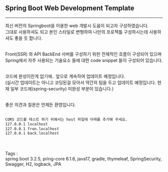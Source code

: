 ## Spring Boot Web Development Template
----
최신 버전의 Springboot을 이용한 web 개발시 도움이 되고자 구성하였습니다.<br>
그대로 사용하셔도 되고 본인 스타일로 변형하여 나만의 프로젝틀 구성하시는데 사용하셔도 좋을 듯 합니다.
<br><br>

Front(SSR) 와 API BackEnd 서버를 구성하기 위한 전체적인 흐름이 구성되어 있으며 
Spring에서 자주 사용되는 기술요소 들에 대한 code snippet 들이 구성되어 있습니다.
<br><br>

코드에 완성이란게 없기에.. 앞으로 계속하여 업데이트 예정입니다.<br>
(실시간 업데이트는 아니고 코딩된걸 모아서 약간의 텀을 두고 업데이트 예정입니다. 현재 일부 코드에(spring-security) 미완성 부분이 있습니다.)
<br><br>

좋은 의견과 질문은 언제든 환영입니다.
<br><br>

```html
CORS 코드를 테스트 하기 위해서는 host 파일에 아래를 추가해 주세요.
127.0.0.1 localhost
127.0.0.1 fron.localhost
127.0.0.1 back.localhost
```
<br><br>
Tags : <br>
spring boot 3.2.5, pring-core 6.1.6, java17, gradle, thymeleaf, SpringSecurity, Swagger, H2, logback, JPA
